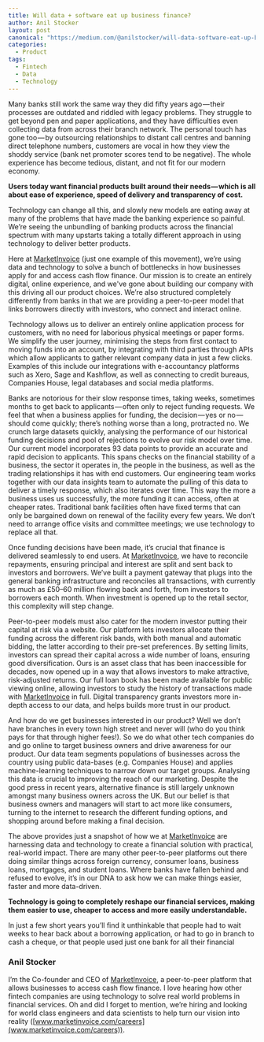 ```yaml
---
title: Will data + software eat up business finance?
author: Anil Stocker
layout: post
canonical: "https://medium.com/@anilstocker/will-data-software-eat-up-business-finance-8f1ebb3e7860"
categories:
  - Product
tags:
  - Fintech
  - Data
  - Technology
---
```

Many bank­s still work the same way they did fifty years ago — their processes are outdated and riddled with legacy problems. They struggle to get beyond pen and paper applications, and they have difficulties even collecting data from across their branch network. The personal touch has gone too — by outsourcing relationships to distant call centres and banning direct telephone numbers, customers are vocal in how they view the shoddy service (bank net promoter scores tend to be negative). The whole experience has become tedious, distant, and not fit for our modern economy.

**Users today want financial products built around their needs — which is all about ease of experience, speed of delivery and transparency of cost.**

Technology can change all this, and slowly new models are eating away at many of the problems that have made the banking experience so painful. We’re seeing the unbundling of banking products across the financial spectrum with many upstarts taking a totally different approach in using technology to deliver better products.

Here at [MarketInvoice](https://marketinvoice.com) (just one example of this movement), we’re using data and technology to solve a bunch of bottlenecks in how businesses apply for and access cash flow finance. Our mission is to create an entirely digital, online experience, and we've gone about building our company with this driving all our product choices. We’re also structured completely differently from banks in that we are providing a peer-to-peer model that links borrowers directly with investors, who connect and interact online.

Technology allows us to deliver an entirely online application process for customers, with no need for laborious physical meetings or paper forms. We simplify the user journey, minimising the steps from first contact to moving funds into an account, by integrating with third parties through APIs which allow applicants to gather relevant company data in just a few clicks. Examples of this include our integrations with e-accountancy platforms such as Xero, Sage and Kashflow, as well as connecting to credit bureaus, Companies House, legal databases and social media platforms.

Banks are notorious for their slow response times, taking weeks, sometimes months to get back to applicants — often only to reject funding requests. We feel that when a business applies for funding, the decision — yes or no — should come quickly; there’s nothing worse than a long, protracted no. We crunch large datasets quickly, analysing the performance of our historical funding decisions and pool of rejections to evolve our risk model over time. Our current model incorporates 93 data points to provide an accurate and rapid decision to applicants. This spans checks on the financial stability of a business, the sector it operates in, the people in the business, as well as the trading relationships it has with end customers. Our engineering team works together with our data insights team to automate the pulling of this data to deliver a timely response, which also iterates over time. This way the more a business uses us successfully, the more funding it can access, often at cheaper rates. Traditional bank facilities often have fixed terms that can only be bargained down on renewal of the facility every few years. We don’t need to arrange office visits and committee meetings; we use technology to replace all that.

Once funding decisions have been made, it’s crucial that finance is delivered seamlessly to end users. At [MarketInvoice](https://marketinvoice.com), we have to reconcile repayments, ensuring principal and interest are split and sent back to investors and borrowers. We’ve built a payment gateway that plugs into the general banking infrastructure and reconciles all transactions, with currently as much as £50–60 million flowing back and forth, from investors to borrowers each month. When investment is opened up to the retail sector, this complexity will step change.

Peer-to-peer models must also cater for the modern investor putting their capital at risk via a website. Our platform lets investors allocate their funding across the different risk bands, with both manual and automatic bidding, the latter according to their pre-set preferences. By setting limits, investors can spread their capital across a wide number of loans, ensuring good diversification. Ours is an asset class that has been inaccessible for decades, now opened up in a way that allows investors to make attractive, risk-adjusted returns. Our full loan book has been made available for public viewing online, allowing investors to study the history of transactions made with [MarketInvoice](https://marketinvoice.com) in full. Digital transparency grants investors more in-depth access to our data, and helps builds more trust in our product.

And how do we get businesses interested in our product? Well we don’t have branches in every town high street and never will (who do you think pays for that through higher fees!). So we do what other tech companies do and go online to target business owners and drive awareness for our product. Our data team segments populations of businesses across the country using public data-bases (e.g. Companies House) and applies machine-learning techniques to narrow down our target groups. Analysing this data is crucial to improving the reach of our marketing. Despite the good press in recent years, alternative finance is still largely unknown amongst many business owners across the UK. But our belief is that business owners and managers will start to act more like consumers, turning to the internet to research the different funding options, and shopping around before making a final decision.

The above provides just a snapshot of how we at [MarketInvoice](https://marketinvoice.com) are harnessing data and technology to create a financial solution with practical, real-world impact. There are many other peer-to-peer platforms out there doing similar things across foreign currency, consumer loans, business loans, mortgages, and student loans. Where banks have fallen behind and refused to evolve, it’s in our DNA to ask how we can make things easier, faster and more data-driven.

**Technology is going to completely reshape our financial services, making them easier to use, cheaper to access and more easily understandable.**

In just a few short years you’ll find it unthinkable that people had to wait weeks to hear back about a borrowing application, or had to go in branch to cash a cheque, or that people used just one bank for all their financial 


### Anil Stocker

I’m the Co-founder and CEO of [MarketInvoice](https://marketinvoice.com), a peer-to-peer platform that allows businesses to access cash flow finance. I love hearing how other fintech companies are using technology to solve real world problems in financial services. Oh and did I forget to mention, we’re hiring and looking for world class engineers and data scientists to help turn our vision into reality ([www.marketinvoice.com/careers](www.marketinvoice.com/careers)).
